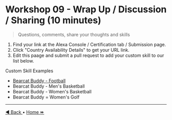 # Workshop 09 - Wrap Up / Discussion / Sharing (10 minutes)

> Questions, comments, share your thoughts and skills

1. Find your link at the Alexa Console / Certification tab / Submission page. 
2. Click "Country Availability Details" to get your URL link. 
3. Edit this paage and submit a pull request to add your custom skill to our list below.

Custom Skill Examples

- [Bearcat Buddy - Football](https://www.amazon.com/dp/B07SCSD3DV)
- Bearcat Buddy - Men's Basketball
- Bearcat Buddy - Women's Basketball
- Bearcat Buddy = Women's Golf

---

[:arrow_backward: Back ](./workshop-08.md) • [Home :fast_forward:](./README.md)
